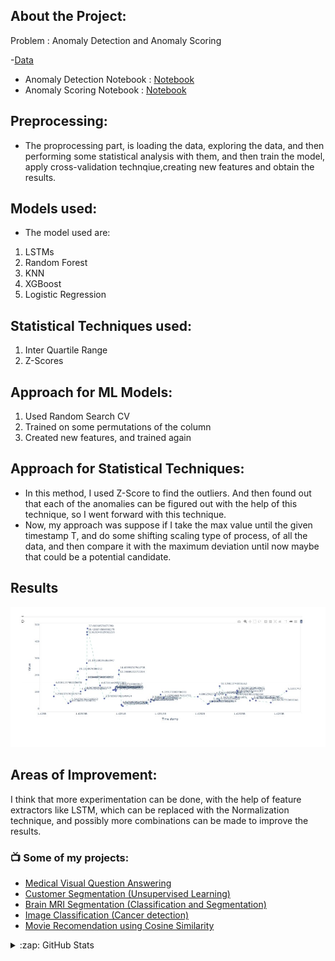 ## About the Project:

Problem : Anomaly Detection and Anomaly Scoring

-[Data](https://github.com/uakarsh/anomaly_detection/blob/main/anomaly_file.csv)


- Anomaly Detection Notebook : [Notebook](https://github.com/uakarsh/anomaly_detection/blob/main/Anomaly_Detection.ipynb)
- Anomaly Scoring Notebook : [Notebook](https://github.com/uakarsh/anomaly_detection/blob/main/Anomaly%20Scoring.ipynb)


## Preprocessing:

- The proprocessing part, is loading the data, exploring the data, and then performing some statistical analysis with them, and then train the model, apply cross-validation technqiue,creating new features and obtain the results.

## Models used:

- The model used are:
1. LSTMs
2. Random Forest
3. KNN
4. XGBoost
5. Logistic Regression

## Statistical Techniques used:

1. Inter Quartile Range
2. Z-Scores


## Approach for ML Models:
1. Used Random Search CV
2. Trained on some permutations of the column
3. Created new features, and trained again

## Approach for Statistical Techniques:

- In this method, I used Z-Score to find the outliers. And then found out that each of the anomalies can be figured out with the help of this technique, so I went forward with this technique.
-  Now, my approach was suppose if I take the max value until the given timestamp T, and do some shifting scaling type of process, of all the data, and then compare it with the maximum deviation until now maybe that could be a potential candidate.


## Results

![alt text](https://github.com/uakarsh/anomaly_detection/blob/main/Screenshot%202021-06-20%20232250.jpg)


## Areas of Improvement:

I think that more experimentation can be done, with the help of feature extractors like LSTM, which can be replaced with the Normalization technique, and possibly more combinations can be made to improve the results.

### 📺 Some of my projects:

<!-- YOUTUBE:START -->
- [Medical Visual Question Answering](https://github.com/uakarsh/med-vqa)
- [Customer Segmentation (Unsupervised Learning)](https://github.com/uakarsh/customer-segmentation)
- [Brain MRI Segmentation (Classification and Segmentation)](https://github.com/uakarsh/brain-segmentation)
- [Image Classification (Cancer detection)](https://github.com/uakarsh/CNN-for-Beginners)
- [Movie Recomendation using Cosine Similarity](https://github.com/uakarsh/Movie-Recommendation-Engine)
<!-- YOUTUBE:END -->


<details>
  <summary>:zap: GitHub Stats</summary>

 [![Anurag's github stats](https://github-readme-stats.vercel.app/api?username=uakarsh)](https://github.com/anuraghazra/github-readme-stats)


</details>

[website]: https://uakarsh.github.io/AkarshU
[twitter]: https://twitter.com/akarsh1_u
[youtube]: https://www.youtube.com/channel/UCvHy0oE1PUkGFjK_pWCajmQ
[instagram]: https://www.instagram.com/toforaeka/?hl=en
[linkedin]: https://www.linkedin.com/in/akarsh-upadhyay-50ba7518b/
[kaggle]: https://www.kaggle.com/akarshu121
